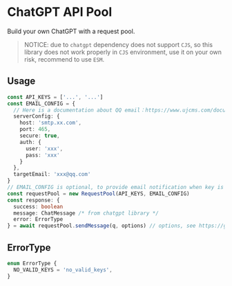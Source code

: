 # ChatGPT API Pool

Build your own ChatGPT with a request pool.

> NOTICE: due to `chatgpt` dependency does not support `CJS`, so this library does not work properly in `CJS` environment, use it on your own risk, recommend to use `ESM`.

## Usage

```ts
const API_KEYS = ['...', '...']
const EMAIL_CONFIG = {
  // Here is a documentation about QQ email：https://www.ujcms.com/documentation/351.html
  serverConfig: {
    host: 'smtp.xx.com',
    port: 465,
    secure: true,
    auth: {
      user: 'xxx',
      pass: 'xxx'
    }
  },
  targetEmail: 'xxx@qq.com'
}
// EMAIL_CONFIG is optional, to provide email notification when key is exhausted
const requestPool = new RequestPool(API_KEYS, EMAIL_CONFIG)
const response: {
  success: boolean
  message: ChatMessage /* from chatgpt library */
  error: ErrorType
} = await requestPool.sendMessage(q, options) // options, see https://github.com/transitive-bullshit/chatgpt-api/blob/main/src/types.ts#L5-L15
```

## ErrorType

```ts
enum ErrorType {
  NO_VALID_KEYS = 'no_valid_keys',
}
```